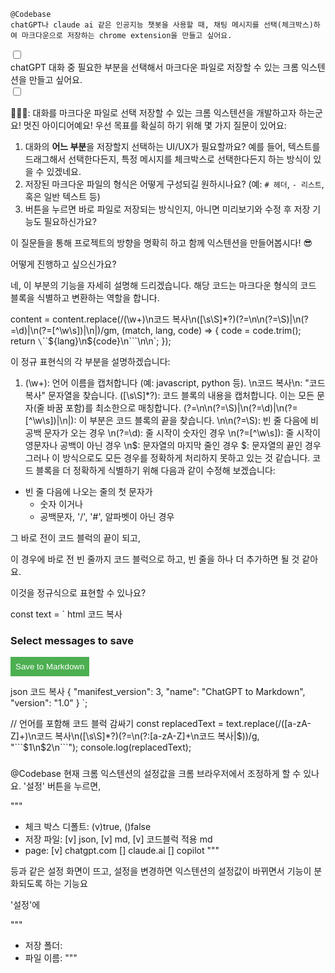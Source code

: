 ```prompt
@Codebase 
chatGPT나 claude ai 같은 인공지능 챗봇을 사용할 때, 채팅 메시지를 선택(체크박스)하여 마크다운으로 저장하는 chrome extension을 만들고 싶어요.
```



<div data-message-author-role="user" data-message-id="aaa207c4-c2c5-4ec2-9147-4b2db1eb9bf8" dir="auto" class="min-h-8 text-message flex w-full flex-col items-end gap-2 whitespace-normal break-words [.text-message+&amp;]:mt-5"><input type="checkbox" class="message-checkbox" data-index="0"><div class="flex w-full flex-col gap-1 empty:hidden items-end rtl:items-start"><div class="relative max-w-[70%] rounded-3xl px-5 py-2.5 bg-[#f4f4f4] dark:bg-token-main-surface-secondary"><div class="whitespace-pre-wrap">chatGPT 대화 중 필요한 부분을 선택해서 마크다운 파일로 저장할 수 있는 크롬 익스텐션을 만들고 싶어요.</div></div></div></div>


<div data-message-author-role="assistant" data-message-id="4151abf2-d86b-4eec-9b54-5b69b0e9ccfa" dir="auto" class="min-h-8 text-message flex w-full flex-col items-end gap-2 whitespace-normal break-words [.text-message+&amp;]:mt-5" data-message-model-slug="gpt-4o"><input type="checkbox" class="message-checkbox" data-index="1"><div class="flex w-full flex-col gap-1 empty:hidden first:pt-[3px]"><div class="markdown prose w-full break-words dark:prose-invert light"><p>🧙🏾‍♂️: 대화를 마크다운 파일로 선택 저장할 수 있는 크롬 익스텐션을 개발하고자 하는군요! 멋진 아이디어예요! 우선 목표를 확실히 하기 위해 몇 가지 질문이 있어요:</p><ol><li>대화의 <strong>어느 부분</strong>을 저장할지 선택하는 UI/UX가 필요할까요? 예를 들어, 텍스트를 드래그해서 선택한다든지, 특정 메시지를 체크박스로 선택한다든지 하는 방식이 있을 수 있겠네요.</li><li>저장된 마크다운 파일의 형식은 어떻게 구성되길 원하시나요? (예: <code># 헤더</code>, <code>- 리스트</code>, 혹은 일반 텍스트 등)</li><li>버튼을 누르면 바로 파일로 저장되는 방식인지, 아니면 미리보기와 수정 후 저장 기능도 필요하신가요?</li></ol><p>이 질문들을 통해 프로젝트의 방향을 명확히 하고 함께 익스텐션을 만들어봅시다! 😎</p><p>어떻게 진행하고 싶으신가요?</p></div></div></div>



네, 이 부분의 기능을 자세히 설명해 드리겠습니다. 해당 코드는 마크다운 형식의 코드 블록을 식별하고 변환하는 역할을 합니다.

content = content.replace(/(\w+)\n코드 복사\n([\s\S]*?)(?=\n\n(?=\S)|\n(?=\d)|\n(?=[^\w\s])|\n$|$)/gm, (match, lang, code) => {
  code = code.trim();
  return `\`\`\`${lang}\n${code}\n\`\`\`\n\n`;
});

이 정규 표현식의 각 부분을 설명하겠습니다:
1. (\w+): 언어 이름을 캡처합니다 (예: javascript, python 등).
\n코드 복사\n: "코드 복사" 문자열을 찾습니다.
([\s\S]*?): 코드 블록의 내용을 캡처합니다. 이는 모든 문자(줄 바꿈 포함)를 최소한으로 매칭합니다.
(?=\n\n(?=\S)|\n(?=\d)|\n(?=[^\w\s])|\n$|$): 이 부분은 코드 블록의 끝을 찾습니다.
\n\n(?=\S): 빈 줄 다음에 비공백 문자가 오는 경우
\n(?=\d): 줄 시작이 숫자인 경우
\n(?=[^\w\s]): 줄 시작이 영문자나 공백이 아닌 경우
\n$: 문자열의 마지막 줄인 경우
$: 문자열의 끝인 경우
그러나 이 방식으로도 모든 경우를 정확하게 처리하지 못하고 있는 것 같습니다. 코드 블록을 더 정확하게 식별하기 위해 다음과 같이 수정해 보겠습니다:



- 빈 줄 다음에 나오는 줄의 첫 문자가
  - 숫자 이거나
  - 공백문자, '/', '#', 알파벳이 아닌 경우

그 바로 전이 코드 블럭의 끝이 되고,

이 경우에 바로 전 빈 줄까지 코드 블럭으로 하고,
빈 줄을 하나 더 추가하면 될 것 같아요.

이것을 정규식으로 표현할 수 있나요?



const text = `
html
코드 복사
<!DOCTYPE html>
<html>
  <head>
    <title>Save as Markdown</title>
    <style>
      button {
        padding: 8px;
        background-color: #4CAF50;
        color: white;
        border: none;
        cursor: pointer;
      }
    </style>
  </head>
  <body>
    <h3>Select messages to save</h3>
    <button id="save">Save to Markdown</button>
    <script src="popup.js"></script>
  </body>
</html>

json
코드 복사
{
  "manifest_version": 3,
  "name": "ChatGPT to Markdown",
  "version": "1.0"
}
`;

// 언어를 포함해 코드 블럭 감싸기
const replacedText = text.replace(/([a-zA-Z]+)\n코드 복사\n([\s\S]*?)(?=\n(?:[a-zA-Z]+\n코드 복사|$))/g, "```$1\n$2\n```");
console.log(replacedText);



### 

@Codebase 
현재 크롬 익스텐션의 설정값을 크롬 브라우저에서 조정하게 할 수 있나요.
'설정' 버튼을 누르면,

"""
- 체크 박스 디폴트: (v)true, ()false
- 저장 파일: [v] json, [v] md, [v] 코드블럭 적용 md
- page: [v] chatgpt.com [] claude.ai  [] copilot
"""

등과 같은 설정 화면이 뜨고, 설정을 변경하면 익스텐션의 설정값이 바뀌면서 기능이 분화되도록 하는 기능요


'설정'에

"""
- 저장 폴더: 
- 파일 이름:
"""